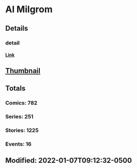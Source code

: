 # Al  Milgrom 
## Details
### detail
#### [Link](http://marvel.com/comics/creators/435/al_milgrom?utm_campaign=apiRef&utm_source=225578a89fc76f3d20fbffda5d17a88d)
## [Thumbnail](http://i.annihil.us/u/prod/marvel/i/mg/8/d0/4bc6003428ccf.jpg)
## Totals
### Comics: 782
### Series: 251
### Stories: 1225
### Events: 16
## Modified: 2022-01-07T09:12:32-0500